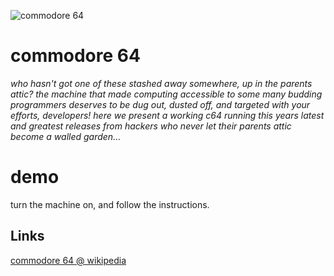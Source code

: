 

[c64]: https://github.com/seclorum/timetron2019/raw/master/collection/c64/c64.png "commodore 64"

![commodore 64][c64]

# commodore 64


*who hasn't got one of these stashed away somewhere, up in the parents attic?  the machine that made computing accessible to some many budding programmers deserves to be dug out, dusted off, and targeted with your efforts, developers!  here we present a working c64 running this years latest and greatest releases from hackers who never let their parents attic become a walled garden...*

# demo

turn the machine on, and follow the instructions.

## Links

[commodore 64 @ wikipedia](https://en.wikipedia.org/wiki/Commodore_64)
